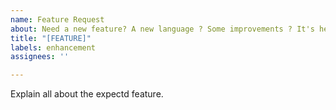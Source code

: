 ```yaml
---
name: Feature Request
about: Need a new feature? A new language ? Some improvements ? It's here !
title: "[FEATURE]"
labels: enhancement
assignees: ''

---
```


Explain all about the expectd feature.
